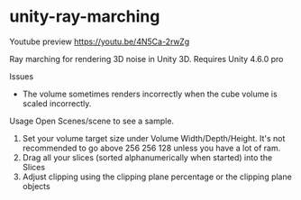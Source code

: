 unity-ray-marching
==================

Youtube preview
https://youtu.be/4N5Ca-2rwZg


Ray marching for rendering 3D noise in Unity 3D. Requires Unity 4.6.0 pro

Issues
* The volume sometimes renders incorrectly when the cube volume is scaled incorrectly.

Usage
Open Scenes/scene to see a sample.

1. Set your volume target size under Volume Width/Depth/Height. It's not recommended to go above 256 256 128 unless you have a lot of ram.
2. Drag all your slices (sorted alphanumerically when started) into the Slices
3. Adjust clipping using the clipping plane percentage or the clipping plane objects
